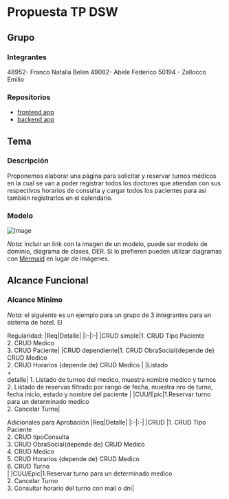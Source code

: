 # Propuesta TP DSW

## Grupo
### Integrantes
48952- Franco Natalia Belen
49082- Abele Federico
50194 - Zallocco Emilio


### Repositorios
* [frontend app](https://github.com/EmilioZallocco/frontend-app)
* [backend app](https://github.com/EmilioZallocco/Backend-app)


## Tema
### Descripción
Proponemos elaborar una página para solicitar y reservar turnos médicos en la cual se van a poder registrar todos los doctores que atiendan con sus respectivos horarios de consulta y cargar todos los pacientes para así también registrarlos en el calendario.

### Modelo
![image](https://github.com/EmilioZallocco/tp/assets/129116072/ddd3138e-5347-4f61-aee6-1d7d2776c0b4)


*Nota*: incluir un link con la imagen de un modelo, puede ser modelo de dominio, diagrama de clases, DER. Si lo prefieren pueden utilizar diagramas con [Mermaid](https://mermaid.js.org) en lugar de imágenes.

## Alcance Funcional 

### Alcance Mínimo

*Nota*: el siguiente es un ejemplo para un grupo de 3 integrantes para un sistema de hotel. El 

Regularidad:
|Req|Detalle|
|:-|:-|
|CRUD simple|1. CRUD Tipo Paciente<br>2. CRUD Medico<br>3. CRUD Paciente|
|CRUD dependiente|1. CRUD ObraSocial{depende de} CRUD Medico<br>2. CRUD Horarios {depende de} CRUD Medico |
|Listado<br>+<br>detalle| 1. Listado de turnos del medico, muestra nombre medico y turnos <br> 2. Listado de reservas filtrado por rango de fecha, muestra nro de turno, fecha inicio, estado y nombre del paciente |
|CUU/Epic|1.Reservar turno para un determinado medico<br>2. Cancelar Turno|


Adicionales para Aprobación
|Req|Detalle|
|:-|:-|
|CRUD |1. CRUD Tipo Paciente<br>2. CRUD tipoConsulta<br>3. CRUD ObraSocial{depende de} CRUD Medico<br>4. CRUD Medico<br>5. CRUD Horarios {depende de} CRUD Medico<br>6. CRUD Turno<br>|
|CUU/Epic|1.Reservar turno para un determinado medico<br>2. Cancelar Turno<br>3. Consultar horario del turno con mail o dni|



